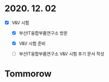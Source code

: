 # 2020. 12. 02

- [x] V&V 시험
  - [x] 부산IT융합부품연구소 방문
  - [x] V&V 시험 준비
  - [ ] 부산IT융합부품연구소 V&V 시험 후기 문서 작성



# Tommorow